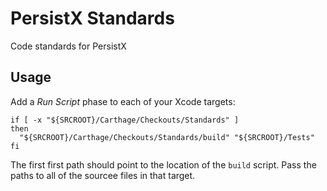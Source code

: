 # PersistX Standards
Code standards for PersistX

## Usage
Add a _Run Script_ phase to each of your Xcode targets:

```
if [ -x "${SRCROOT}/Carthage/Checkouts/Standards" ]
then
  "${SRCROOT}/Carthage/Checkouts/Standards/build" "${SRCROOT}/Tests"
fi
```

The first first path should point to the location of the `build` script. Pass the paths to all of
the sourcee files in that target.

